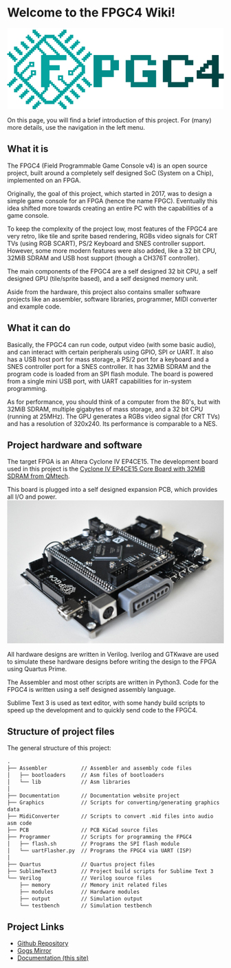 # Welcome to the FPGC4 Wiki!

[![FPGC4 Logo](images/logo_big_alpha.png)](https://www.github.com/b4rt-dev/FPGC4)

On this page, you will find a brief introduction of this project. For (many) more details, use the navigation in the left menu.

## What it is
The FPGC4 (Field Programmable Game Console v4) is an open source project, built around a completely self designed SoC (System on a Chip), implemented on an FPGA.

Originally, the goal of this project, which started in 2017, was to design a simple game console for an FPGA (hence the name FPGC). Eventually this idea shifted more towards creating an entire PC with the capabilities of a game console. 

To keep the complexity of the project low, most features of the FPGC4 are very retro, like tile and sprite based rendering, RGBs video signals for CRT TVs (using RGB SCART), PS/2 Keyboard and SNES controller support. However, some more modern features were also added, like a 32 bit CPU, 32MiB SDRAM and USB host support (though a CH376T controller).

The main components of the FPGC4 are a self designed 32 bit CPU, a self designed GPU (tile/sprite based), and a self designed memory unit.

Aside from the hardware, this project also contains smaller software projects like an assembler, software libraries, programmer, MIDI converter and example code.

## What it can do
Basically, the FPGC4 can run code, output video (with some basic audio), and can interact with certain peripherals using GPIO, SPI or UART. It also has a USB host port for mass storage, a PS/2 port for a keyboard and a SNES controller port for a SNES controller. It has 32MiB SDRAM and the program code is loaded from an SPI flash module. The board is powered from a single mini USB port, with UART capabilities for in-system programming.

As for performance, you should think of a computer from the 80's, but with 32MiB SDRAM, multiple gigabytes of mass storage, and a 32 bit CPU (running at 25MHz). The GPU generates a RGBs video signal (for CRT TVs) and has a resolution of 320x240. Its performance is comparable to a NES.

## Project hardware and software
The target FPGA is an Altera Cyclone IV EP4CE15. The development board used in this project is the [Cyclone IV EP4CE15 Core Board with 32MiB SDRAM from QMtech](https://www.aliexpress.com/i/32949281189.html).

This board is plugged into a self designed expansion PCB, which provides all I/O and power.
![photo](images/front.jpg)

All hardware designs are written in Verilog. Iverilog and GTKwave are used to simulate these hardware designs before writing the design to the FPGA using Quartus Prime.

The Assembler and most other scripts are written in Python3. Code for the FPGC4 is written using a self designed assembly language.

Sublime Text 3 is used as text editor, with some handy build scripts to speed up the development and to quickly send code to the FPGC4.

## Structure of project files
The general structure of this project:
``` text
.
├── Assembler 			// Assembler and assembly code files
│   ├── bootloaders 	// Asm files of bootloaders
│   └── lib 			// Asm libraries
│
├── Documentation 		// Documentation website project
├── Graphics 			// Scripts for converting/generating graphics data
├── MidiConverter 		// Scripts to convert .mid files into audio asm code
├── PCB 				// PCB KiCad source files
├── Programmer 			// Scripts for programming the FPGC4
│   ├── flash.sh 		// Programs the SPI flash module
│   └── uartFlasher.py  // Programs the FPGC4 via UART (ISP)
│
├── Quartus 			// Quartus project files
├── SublimeText3 		// Project build scripts for Sublime Text 3
└── Verilog 			// Verilog source files
    ├── memory 			// Memory init related files
    ├── modules 		// Hardware modules
    ├── output 			// Simulation output
    └── testbench 		// Simulation testbench
```

## Project Links
- [Github Repository](https://www.github.com/b4rt-dev/FPGC4)
- [Gogs Mirror](https://www.b4rt.nl/git/bart/FPGC4-mirror)
- [Documentation (this site)](https://www.b4rt.nl/fpgc4)